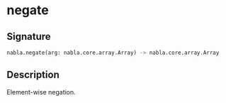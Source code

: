 # negate

## Signature

```python
nabla.negate(arg: nabla.core.array.Array) -> nabla.core.array.Array
```

## Description

Element-wise negation.

